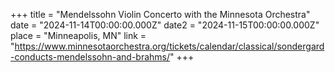 +++
title = "Mendelssohn Violin Concerto with the Minnesota Orchestra"
date = "2024-11-14T00:00:00.000Z"
date2 = "2024-11-15T00:00:00.000Z"
place = "Minneapolis, MN"
link = "https://www.minnesotaorchestra.org/tickets/calendar/classical/sondergard-conducts-mendelssohn-and-brahms/"
+++

